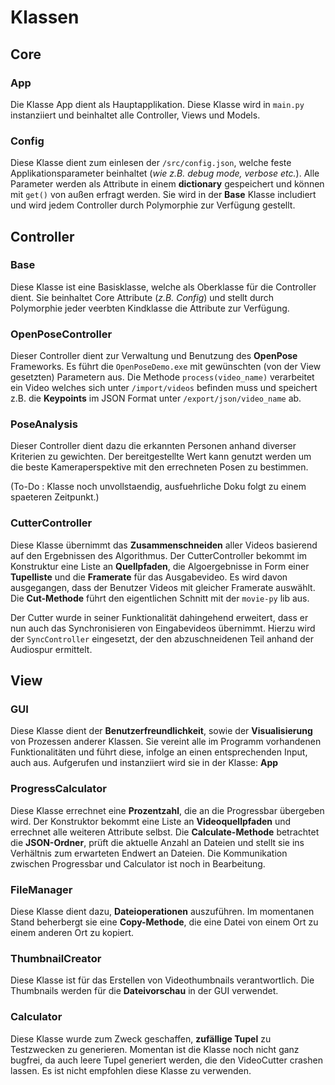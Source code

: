 # Klassen

## Core

### App

Die Klasse App dient als Hauptapplikation. Diese Klasse wird in <code>main.py</code> instanziiert und beinhaltet alle Controller, Views und Models. 

### Config

Diese Klasse dient zum einlesen der <code>/src/config.json</code>, welche feste Applikationsparameter beinhaltet (<i>wie z.B. debug mode, verbose etc.</i>). 
Alle Parameter werden als Attribute in einem <b>dictionary</b> gespeichert und können mit <code>get()</code> von außen erfragt werden. Sie wird in der <b>Base</b> Klasse includiert und wird jedem Controller durch Polymorphie zur Verfügung gestellt.

## Controller

### Base

Diese Klasse ist eine Basisklasse, welche als Oberklasse für die Controller dient. Sie beinhaltet Core Attribute (<i>z.B. Config</i>) und stellt durch Polymorphie jeder veerbten Kindklasse die Attribute zur Verfügung.

### OpenPoseController   
 
Dieser Controller dient zur Verwaltung und Benutzung des <b>OpenPose</b> Frameworks.
Es führt die <code>OpenPoseDemo.exe</code> mit gewünschten (von der View gesetzten) Parametern aus.
Die Methode <code>process(video_name)</code> verarbeitet ein Video welches sich unter <code>/import/videos</code> befinden muss und speichert z.B. die <b>Keypoints</b>
im JSON Format unter <code>/export/json/video_name</code> ab. 

### PoseAnalysis

Dieser Controller dient dazu die erkannten Personen anhand diverser Kriterien zu gewichten.
Der bereitgestellte Wert kann genutzt werden um die beste Kameraperspektive mit den errechneten Posen zu bestimmen.

(To-Do : Klasse noch unvollstaendig, ausfuehrliche Doku folgt zu einem spaeteren Zeitpunkt.) 

### CutterController
Diese Klasse übernimmt das <b>Zusammenschneiden</b> aller Videos basierend auf den Ergebnissen des Algorithmus. Der CutterController bekommt im Konstruktur eine Liste an <b>Quellpfaden</b>, die Algoergebnisse in Form einer <b>Tupelliste</b> und die <b>Framerate</b> für das Ausgabevideo. Es wird davon ausgegangen, dass der Benutzer Videos mit gleicher Framerate auswählt. Die <b>Cut-Methode</b> führt den eigentlichen Schnitt mit der <code>movie-py</code> lib aus.

Der Cutter wurde in seiner Funktionalität dahingehend erweitert, dass er nun auch das Synchronisieren von Eingabevideos übernimmt. Hierzu wird der <code>SyncController</code> eingesetzt, der den abzuschneidenen Teil anhand der Audiospur ermittelt.

## View

### GUI
Diese Klasse dient der <b>Benutzerfreundlichkeit</b>, sowie der <b>Visualisierung</b> von Prozessen anderer Klassen.
Sie vereint alle im Programm vorhandenen Funktionalitäten und führt diese, infolge an einen entsprechenden Input, auch aus.
Aufgerufen und instanziiert wird sie in der Klasse: <b>App</b>

### ProgressCalculator
Diese Klasse errechnet eine <b>Prozentzahl</b>, die an die Progressbar übergeben wird. Der Konstruktor bekommt eine Liste an <b>Videoquellpfaden</b> und errechnet alle weiteren Attribute selbst. Die <b>Calculate-Methode</b> betrachtet die <b>JSON-Ordner</b>, prüft die aktuelle Anzahl an Dateien und stellt sie ins Verhältnis zum erwarteten Endwert an Dateien. Die Kommunikation zwischen Progressbar und Calculator ist noch in Bearbeitung.

### FileManager
Diese Klasse dient dazu, <b>Dateioperationen</b> auszuführen. Im momentanen Stand beherbergt sie eine <b>Copy-Methode</b>, die eine Datei von einem Ort zu einem anderen Ort zu kopiert.

### ThumbnailCreator
Diese Klasse ist für das Erstellen von Videothumbnails verantwortlich. Die Thumbnails werden für die <b>Dateivorschau</b> in der GUI verwendet.

### Calculator
Diese Klasse wurde zum Zweck geschaffen, <b>zufällige Tupel</b> zu Testzwecken zu generieren. Momentan ist die Klasse noch nicht ganz bugfrei, da auch leere Tupel generiert werden, die den VideoCutter crashen lassen. Es ist nicht empfohlen diese Klasse zu verwenden.
